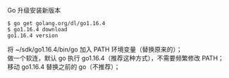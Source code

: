 Go 升级安装新版本

```
$ go get golang.org/dl/go1.16.4
$ go1.16.4 download
go1.16.4 version 
```

将 ~/sdk/go1.16.4/bin/go 加入 PATH 环境变量（替换原来的）；  
做一个软连，默认 go 执行 go1.16.4（推荐这种方式），不需要频繁修改 PATH；  
移动 go1.16.4 替换之前的 go（不推荐）；  
